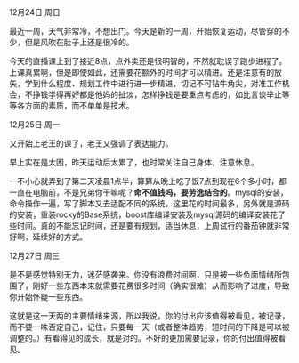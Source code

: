 12月24日    周日

最近一周，天气非常冷，不想出门。今天是新的一周，开始恢复运动，尽管穿的不少，但是风吹在肚子上还是很冷的。

今天的直播课上到了接近8点，点外卖还是很明智的，不然就耽误了跑步进程了。上课真累啊，但是即使如此，还需要花额外的时间才可以精进。还是注意有的放矢，学到什么程度、规划工作中进行进一步精进，切记不可钻牛角尖，对准工作机会，不挣钱学得再好都是他妈的扯淡，怎样挣钱是要重点考虑的，如比言谈举止等等各方面的素质，而不单单是技术。

12月25日    周一

又开始上老王的课了，老王又强调了表达能力。

早上实在是太困，昨天运动后太累了，也时常关注自己身体，注意休息。

一不小心就弄到了第二天凌晨1点半，算算从晚上吃了饭7点到现在6个多小时，都一直在电脑前，不是兄弟你干嘛呢？**命不值钱吗，要劳逸结合的**。mysql的安装，命令操作一遍，写了脚本又去适配不同的系统，这里花的时间最多，另外就是源码的安装，重装rocky的Base系统，boost库编译安装及mysql源码的编译安装花了些时间。真的不能忘记时间，还是要有规划，适当休息，上周试行的番茄钟就非常好啊，延续好的方式。

12月27日    周三

是不是感觉特别无力，迷茫感袭来。你没有浪费时间啊，只是被一些负面情绪所包围了，刚好一些东西本来就需要花费很多时间（确实很难）从而影响了进度，导致你开始怀疑一些东西。

这就是这一天两的主要情绪来源，所以我说，你的付出应该值得被看见，被记录，而不要一味否定自己，记住，只要每一天（或者整体趋势，短时间的下降是可以被调整的。）有看得见的成长，就是对的。不好的更加需要记录，你的付出值得被看见。
